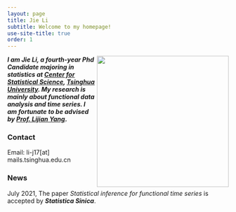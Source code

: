 ```yaml
---
layout: page
title: Jie Li
subtitle: Welcome to my homepage!
use-site-title: true
order: 1
---
```



<img align="right" src="assets/img/Photo_JieLi_new.JPG" alt="" width="300">
 

**_I am Jie Li, a fourth-year Phd Candidate majoring in statistics at [Center for Statistical Science](http://www.stat.tsinghua.edu.cn), [Tsinghua University](https://www.tsinghua.edu.cn). My research is mainly about functional data analysis and time series. I am fortunate to be advised by [Prof. Lijian Yang](http://www.stat.tsinghua.edu.cn/en/teambuilder/faculty/lijian-yang)_.**


### Contact
Email: li-j17[at] mails.tsinghua.edu.cn

### News

July 2021, The paper _Statistical inference for functional time series_ is accepted by **_Statistica Sinica_**.




  
    
      
      








